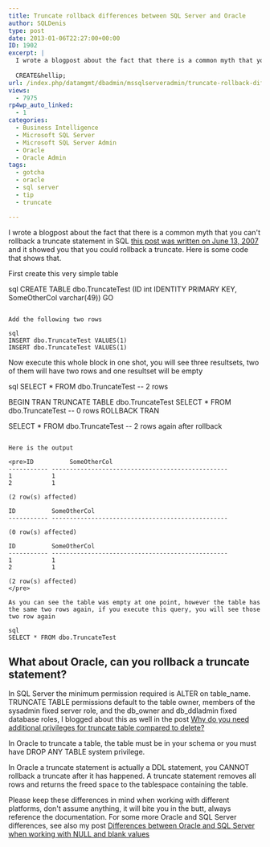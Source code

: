 ```yaml
---
title: Truncate rollback differences between SQL Server and Oracle
author: SQLDenis
type: post
date: 2013-01-06T22:27:00+00:00
ID: 1902
excerpt: |
  I wrote a blogpost about the fact that there is a common myth that you can't rollback a truncate statement in SQL this post was written on June 13, 2007 and it showed you that you could rollback a truncate. Here is some code that shows that.
  
  CREATE&hellip;
url: /index.php/datamgmt/dbadmin/mssqlserveradmin/truncate-rollback-differences-between-sql/
views:
  - 7975
rp4wp_auto_linked:
  - 1
categories:
  - Business Intelligence
  - Microsoft SQL Server
  - Microsoft SQL Server Admin
  - Oracle
  - Oracle Admin
tags:
  - gotcha
  - oracle
  - sql server
  - tip
  - truncate

---
```

I wrote a blogpost about the fact that there is a common myth that you can't rollback a truncate statement in SQL [this post was written on June 13, 2007][1] and it showed you that you could rollback a truncate. Here is some code that shows that.

First create this very simple table

sql
CREATE TABLE dbo.TruncateTest (ID int IDENTITY PRIMARY KEY, 
				SomeOtherCol varchar(49))
GO
```

Add the following two rows

sql
INSERT dbo.TruncateTest VALUES(1)
INSERT dbo.TruncateTest VALUES(1)
```

Now execute this whole block in one shot, you will see three resultsets, two of them will have two rows and one resultset will be empty

sql
SELECT * FROM dbo.TruncateTest -- 2 rows
 
BEGIN TRAN
    TRUNCATE TABLE dbo.TruncateTest
    SELECT * FROM dbo.TruncateTest -- 0 rows
ROLLBACK TRAN
 
SELECT * FROM dbo.TruncateTest  -- 2 rows again after rollback
```

Here is the output

<pre>ID          SomeOtherCol
----------- -------------------------------------------------
1           1
2           1

(2 row(s) affected)

ID          SomeOtherCol
----------- -------------------------------------------------

(0 row(s) affected)

ID          SomeOtherCol
----------- -------------------------------------------------
1           1
2           1

(2 row(s) affected)
</pre>

As you can see the table was empty at one point, however the table has the same two rows again, if you execute this query, you will see those two row again

sql
SELECT * FROM dbo.TruncateTest
```

## What about Oracle, can you rollback a truncate statement?

In SQL Server the minimum permission required is ALTER on table\_name. TRUNCATE TABLE permissions default to the table owner, members of the sysadmin fixed server role, and the db\_owner and db_ddladmin fixed database roles, I blogged about this as well in the post [Why do you need additional privileges for truncate table compared to delete?][2] 

In Oracle to truncate a table, the table must be in your schema or you must have DROP ANY TABLE system privilege.

In Oracle a truncate statement is actually a DDL statement, you CANNOT rollback a truncate after it has happened. A truncate statement removes all rows and returns the freed space to the tablespace containing the table.

Please keep these differences in mind when working with different platforms, don't assume anything, it will bite you in the butt, always reference the documentation. For some more Oracle and SQL Server differences, see also my post [Differences between Oracle and SQL Server when working with NULL and blank values][3]

 [1]: http://sqlblog.com/blogs/denis_gobo/archive/2007/06/13/1458.aspx
 [2]: /index.php/DataMgmt/DBProgramming/MSSQLServer/why-do-you-need-additional
 [3]: /index.php/DataMgmt/DBProgramming/Oracle/differences-between-oracle-and-sql